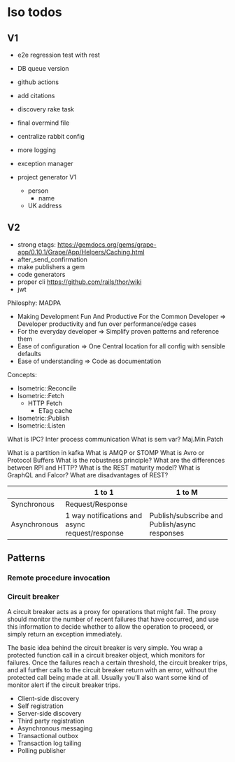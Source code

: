 # Iso todos
## V1

* e2e regression test with rest
* DB queue version
* github actions
* add citations
* discovery rake task
* final overmind file
* centralize rabbit config
* more logging
* exception manager

* project generator V1
  * person 
    * name
  * UK address

## V2
* strong etags: https://gemdocs.org/gems/grape-app/0.10.1/Grape/App/Helpers/Caching.html
* after_send_confirmation
* make publishers a gem
* code generators
* proper cli https://github.com/rails/thor/wiki 
* jwt




Philosphy: MADPA

* Making Development Fun And Productive For the Common Developer => Developer productivity and fun over performance/edge cases 
* For the everyday developer => Simplify proven patterns and reference them
* Ease of configuration => One Central location for all config with sensible defaults
* Ease of understanding => Code as documentation

Concepts:
* Isometric::Reconcile
* Isometric::Fetch
  * HTTP Fetch
    * ETag cache
* Isometric::Publish
* Isometric::Listen

What is IPC? Inter process communication
What is sem var? Maj.Min.Patch

What is a partition in kafka
What is AMQP or STOMP
What is Avro or Protocol Buffers
What is the robustness principle?
What are the differences between RPI and HTTP?
What is the REST maturity model?
What is GraphQL and Falcor?
What are disadvantages of REST?

|              | 1 to 1                                         | 1 to M                                        |
|--------------|------------------------------------------------|-----------------------------------------------|
| Synchronous  | Request/Response                               |                                               |
| Asynchronous | 1 way notifications and async request/response | Publish/subscribe and Publish/async responses |


## Patterns

### Remote procedure invocation

### Circuit breaker
A circuit breaker acts as a proxy for operations that might fail. The proxy should monitor the number of recent failures that
have occurred, and use this information to decide whether to allow the operation to proceed, or simply return an exception immediately.

The basic idea behind the circuit breaker is very simple. You wrap a protected function call in a circuit breaker object, 
which monitors for failures. Once the failures reach a certain threshold, the circuit breaker trips, 
and all further calls to the circuit breaker return with an error, without the protected call being made at all. 
Usually you'll also want some kind of monitor alert if the circuit breaker trips.

* Client-side discovery
* Self registration
* Server-side discovery
* Third party registration
* Asynchronous messaging
* Transactional outbox
* Transaction log tailing
* Polling publisher